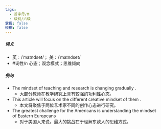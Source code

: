 ```yaml
---
tags:
  - 首字母/M
  - 级别/六级
掌握: false
模糊: false
---
```

##### 词义
- 英：/ˈmaɪndset/； 美：/ˈmaɪndset/
- #词性/n  心态；观念模式；思维倾向
##### 例句
- The mindset of teaching and research is changing gradually .
	- 大部分教师在教学研究上具有较强的功利性心态。
- This article will focus on the different creative mindset of them .
	- 本文将聚焦于两位艺术家不同的创作心态进行研究。
- The greatest challenge for the Americans is understanding the mindset of Eastern Europeans
	- 对于美国人来说，最大的挑战在于理解东欧人的思维方式。
